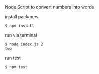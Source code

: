 Node Script to convert numbers into words

install packages

```
$ npm install
```

run via terminal 

```
$ node index.js 2 
two
```

run test 

```
$ npm test
```
